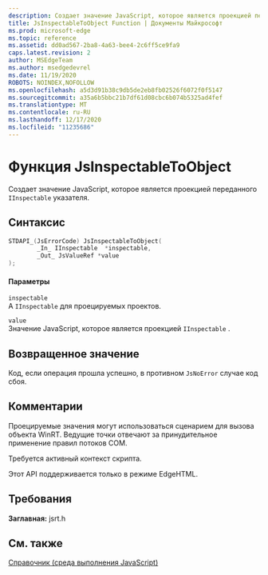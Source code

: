 ```yaml
---
description: Создает значение JavaScript, которое является проекцией переданного `IInspectable` указателя.
title: JsInspectableToObject Function | Документы Майкрософт
ms.prod: microsoft-edge
ms.topic: reference
ms.assetid: dd0ad567-2ba8-4a63-bee4-2c6ff5ce9fa9
caps.latest.revision: 2
author: MSEdgeTeam
ms.author: msedgedevrel
ms.date: 11/19/2020
ROBOTS: NOINDEX,NOFOLLOW
ms.openlocfilehash: a5d3d91b38c9db5de2eb8fb02526f6072f0f5147
ms.sourcegitcommit: a35a6b5bbc21b7df61d08cbc6b074b5325ad4fef
ms.translationtype: MT
ms.contentlocale: ru-RU
ms.lasthandoff: 12/17/2020
ms.locfileid: "11235686"
---
```

# Функция JsInspectableToObject

Создает значение JavaScript, которое является проекцией переданного `IInspectable` указателя.  
  
## Синтаксис  
  
```cpp  
STDAPI_(JsErrorCode) JsInspectableToObject(  
        _In_ IInspectable  *inspectable,  
        _Out_ JsValueRef *value  
);  
```  
  
#### Параметры  
 `inspectable`  
 A `IInspectable` для проецируемых проектов.  
  
 `value`  
 Значение JavaScript, которое является проекцией `IInspectable` .  
  
## Возвращенное значение  
 Код, если операция прошла успешно, в противном `JsNoError` случае код сбоя.  
  
## Комментарии  
 Проецируемые значения могут использоваться сценарием для вызова объекта WinRT. Ведущие точки отвечают за принудительное применение правил потоков COM.  
  
 Требуется активный контекст скрипта.  
  
 Этот API поддерживается только в режиме EdgeHTML.  
  
## Требования  
 **Заглавная:** jsrt.h  
  
## См. также  
 [Справочник (среда выполнения JavaScript)](../chakra-hosting/reference-javascript-runtime.md)
